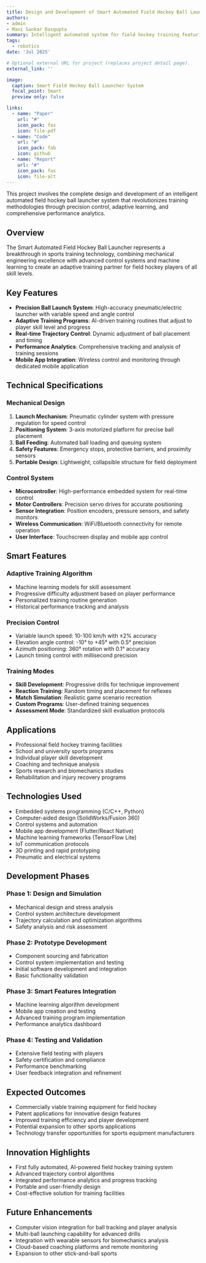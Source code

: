 ```yaml
---
title: Design and Development of Smart Automated Field Hockey Ball Launcher
authors:
- admin
- Mani Sankar Dasgupta
summary: Intelligent automated system for field hockey training featuring precise ball launching, trajectory control, and adaptive training programs for skill development.
tags:
  - robotics
date: 'Jul 2025'

# Optional external URL for project (replaces project detail page).
external_link: ''

image:
  caption: Smart Field Hockey Ball Launcher System
  focal_point: Smart
  preview only: false

links:
  - name: "Paper"
    url: "#"
    icon_pack: fas
    icon: file-pdf
  - name: "Code"
    url: "#"
    icon_pack: fab
    icon: github
  - name: "Report"
    url: "#"
    icon_pack: fas
    icon: file-alt
---
```


This project involves the complete design and development of an intelligent automated field hockey ball launcher system that revolutionizes training methodologies through precision control, adaptive learning, and comprehensive performance analytics.

## Overview

The Smart Automated Field Hockey Ball Launcher represents a breakthrough in sports training technology, combining mechanical engineering excellence with advanced control systems and machine learning to create an adaptive training partner for field hockey players of all skill levels.

## Key Features

- **Precision Ball Launch System**: High-accuracy pneumatic/electric launcher with variable speed and angle control
- **Adaptive Training Programs**: AI-driven training routines that adjust to player skill level and progress
- **Real-time Trajectory Control**: Dynamic adjustment of ball placement and timing
- **Performance Analytics**: Comprehensive tracking and analysis of training sessions
- **Mobile App Integration**: Wireless control and monitoring through dedicated mobile application

## Technical Specifications

### Mechanical Design

1. **Launch Mechanism**: Pneumatic cylinder system with pressure regulation for speed control
2. **Positioning System**: 3-axis motorized platform for precise ball placement
3. **Ball Feeding**: Automated ball loading and queuing system
4. **Safety Features**: Emergency stops, protective barriers, and proximity sensors
5. **Portable Design**: Lightweight, collapsible structure for field deployment

### Control System

- **Microcontroller**: High-performance embedded system for real-time control
- **Motor Controllers**: Precision servo drives for accurate positioning
- **Sensor Integration**: Position encoders, pressure sensors, and safety monitors
- **Wireless Communication**: WiFi/Bluetooth connectivity for remote operation
- **User Interface**: Touchscreen display and mobile app control

## Smart Features

### Adaptive Training Algorithm
- Machine learning models for skill assessment
- Progressive difficulty adjustment based on player performance
- Personalized training routine generation
- Historical performance tracking and analysis

### Precision Control
- Variable launch speed: 10-100 km/h with ±2% accuracy
- Elevation angle control: -10° to +45° with 0.5° precision
- Azimuth positioning: 360° rotation with 0.1° accuracy
- Launch timing control with millisecond precision

### Training Modes
- **Skill Development**: Progressive drills for technique improvement
- **Reaction Training**: Random timing and placement for reflexes
- **Match Simulation**: Realistic game scenario recreation
- **Custom Programs**: User-defined training sequences
- **Assessment Mode**: Standardized skill evaluation protocols

## Applications

- Professional field hockey training facilities
- School and university sports programs
- Individual player skill development
- Coaching and technique analysis
- Sports research and biomechanics studies
- Rehabilitation and injury recovery programs

## Technologies Used

- Embedded systems programming (C/C++, Python)
- Computer-aided design (SolidWorks/Fusion 360)
- Control systems and automation
- Mobile app development (Flutter/React Native)
- Machine learning frameworks (TensorFlow Lite)
- IoT communication protocols
- 3D printing and rapid prototyping
- Pneumatic and electrical systems

## Development Phases

### Phase 1: Design and Simulation
- Mechanical design and stress analysis
- Control system architecture development
- Trajectory calculation and optimization algorithms
- Safety analysis and risk assessment

### Phase 2: Prototype Development
- Component sourcing and fabrication
- Control system implementation and testing
- Initial software development and integration
- Basic functionality validation

### Phase 3: Smart Features Integration
- Machine learning algorithm development
- Mobile app creation and testing
- Advanced training program implementation
- Performance analytics dashboard

### Phase 4: Testing and Validation
- Extensive field testing with players
- Safety certification and compliance
- Performance benchmarking
- User feedback integration and refinement

## Expected Outcomes

- Commercially viable training equipment for field hockey
- Patent applications for innovative design features
- Improved training efficiency and player development
- Potential expansion to other sports applications
- Technology transfer opportunities for sports equipment manufacturers

## Innovation Highlights

- First fully automated, AI-powered field hockey training system
- Advanced trajectory control algorithms
- Integrated performance analytics and progress tracking
- Portable and user-friendly design
- Cost-effective solution for training facilities

## Future Enhancements

- Computer vision integration for ball tracking and player analysis
- Multi-ball launching capability for advanced drills
- Integration with wearable sensors for biomechanics analysis
- Cloud-based coaching platforms and remote monitoring
- Expansion to other stick-and-ball sports
